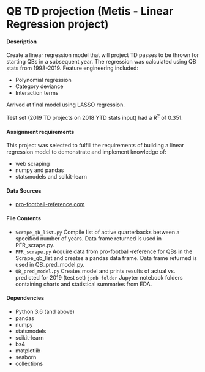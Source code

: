 # QB TD projection (Metis - Linear Regression project)

#### Description 
Create a linear regression model that will project TD passes to be thrown for starting QBs in a subsequent year. The regression was
calculated using QB stats from 1998-2019. Feature engineering included:
- Polynomial regression
- Category deviance
- Interaction terms

Arrived at final model using LASSO regression.

Test set (2019 TD projects on 2018 YTD stats input) had a R<sup>2</sup> of 0.351.

#### Assignment requirements
This project was selected to fulfill the requirements of building a linear regression model to demonstrate and implement knowledge of:
- web scraping
- numpy and pandas
- statsmodels and scikit-learn

#### Data Sources
- [pro-football-reference.com](https://www.pro-football-reference.com/)

#### File Contents
- `Scrape_qb_list.py` Compile list of active quarterbacks between a specified number of years. Data frame returned is used in PFR_scrape.py.
- `PFR_scrape.py` Acquire data from pro-football-reference for QBs in the Scrape_qb_list and creates a pandas data frame. Data frame returned is used in QB_pred_model.py.
- `QB_pred_model.py` Creates model and prints results of actual vs. predicted for 2019 (test set)
`jpnb folder` Jupyter notebook folders containing charts and statistical summaries from EDA.

#### Dependencies
- Python 3.6 (and above)
- pandas
- numpy
- statsmodels
- scikit-learn
- bs4
- matplotlib
- seaborn
- collections
